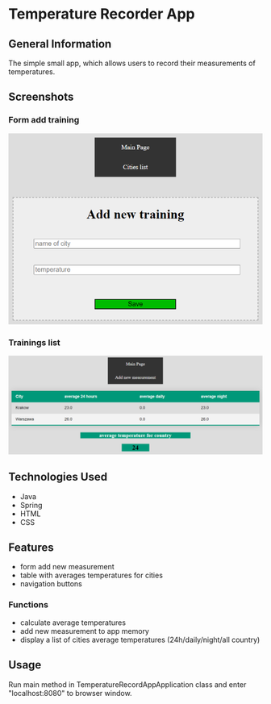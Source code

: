 # Temperature Recorder App

## General Information
The simple small app, which allows users to record their measurements of temperatures.

## Screenshots

### Form add training
![form add measurement](./img/formAdd.png)

### Trainings list
![temperatures table](./img/table.png)

## Technologies Used
- Java
- Spring
- HTML
- CSS

## Features
- form add new measurement
- table with averages temperatures for cities
- navigation buttons

### Functions
- calculate average temperatures
- add new measurement to app memory
- display a list of cities average temperatures (24h/daily/night/all country)

## Usage
Run main method in TemperatureRecordAppApplication class and enter "localhost:8080" to browser window.
